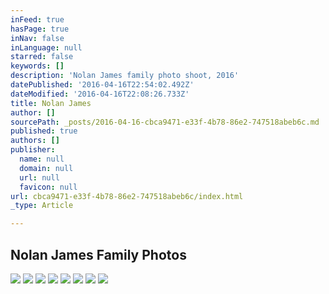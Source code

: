 ```yaml
---
inFeed: true
hasPage: true
inNav: false
inLanguage: null
starred: false
keywords: []
description: 'Nolan James family photo shoot, 2016'
datePublished: '2016-04-16T22:54:02.492Z'
dateModified: '2016-04-16T22:08:26.733Z'
title: Nolan James
author: []
sourcePath: _posts/2016-04-16-cbca9471-e33f-4b78-86e2-747518abeb6c.md
published: true
authors: []
publisher:
  name: null
  domain: null
  url: null
  favicon: null
url: cbca9471-e33f-4b78-86e2-747518abeb6c/index.html
_type: Article

---
```

## Nolan James Family Photos
![](https://the-grid-user-content.s3-us-west-2.amazonaws.com/1045360f-bbfe-400f-8445-0c5622d02a4e.jpg)
![](https://the-grid-user-content.s3-us-west-2.amazonaws.com/be4f82eb-b9da-4768-ad78-7f668383ec00.jpg)
![](https://the-grid-user-content.s3-us-west-2.amazonaws.com/3d6b80b5-3ce8-4d1d-9296-433452301743.jpg)
![](https://the-grid-user-content.s3-us-west-2.amazonaws.com/4386d693-2b38-4daa-adeb-211991dc55ad.jpg)
![](https://the-grid-user-content.s3-us-west-2.amazonaws.com/5163f1af-3fd7-4648-a5b0-3daeaf8edaba.jpg)
![](https://the-grid-user-content.s3-us-west-2.amazonaws.com/1136de6c-ffdf-4076-b16f-32f6990120dc.jpg)
![](https://the-grid-user-content.s3-us-west-2.amazonaws.com/a98d5b1a-6041-49a2-b6f2-edae303accf0.jpg)
![](https://the-grid-user-content.s3-us-west-2.amazonaws.com/6b26e9d9-e484-4ecc-a025-c1e6e70f01b1.jpg)